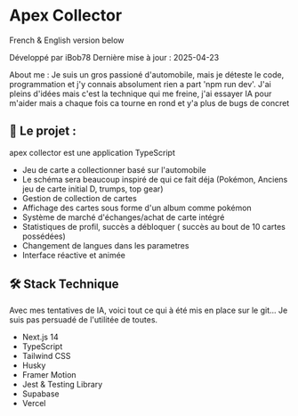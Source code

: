 # Apex Collector

French & English version below

Développé par iBob78
Dernière mise à jour : 2025-04-23

About me : Je suis un gros passioné d'automobile, mais je déteste le code, programmation et j'y connais absolument rien a part 'npm run dev'.
J'ai pleins d'idées mais c'est la technique qui me freine, j'ai essayer IA pour m'aider mais a chaque fois ca tourne en rond et y'a plus de bugs de concret 

## 🚀 Le projet : 

apex collector est une application TypeScript

- Jeu de carte a collectionner basé sur l'automobile
- Le schéma sera beaucoup inspiré de qui ce fait déja (Pokémon, Anciens jeu de carte initial D, trumps, top gear)
- Gestion de collection de cartes
- Affichage des cartes sous forme d'un album comme pokémon 
- Système de marché d'échanges/achat de carte intégré
- Statistiques de profil, succès a débloquer ( succès au bout de 10 cartes possédées)
- Changement de langues dans les parametres 
- Interface réactive et animée

## 🛠️ Stack Technique

Avec mes tentatives de IA, voici tout ce qui à été mis en place sur le git... Je suis pas persuadé de l'utilitée de toutes.

- Next.js 14
- TypeScript
- Tailwind CSS
- Husky
- Framer Motion
- Jest & Testing Library
- Supabase
- Vercel


